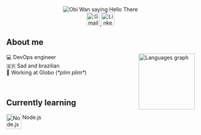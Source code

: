 <!--
**ismalia/ismalia** is a ✨ _special_ ✨ repository because its `README.md` (this file) appears on your GitHub profile.
-->

<div align="center">
  <img
    src="https://media1.giphy.com/media/v1.Y2lkPTc5MGI3NjExY2Fmb2Nnb2R0dGdscG9pa2d2em1vYjZqMXNiazVhYnAybWhzamthayZlcD12MV9pbnRlcm5hbF9naWZfYnlfaWQmY3Q9Zw/xTiIzJSKB4l7xTouE8/giphy.webp"
    alt="Obi Wan saying Hello There" />
  <br>
  <a href="mailto:ismaliadulce@gmail.com">
    <img
      src="https://img.shields.io/static/v1?message=Mail&logo=gmail&label=&color=D14836&logoColor=white&labelColor=&style=for-the-badge"
      height="35" alt="Gmail logo" />
  </a>
  <a href="https://www.linkedin.com/in/ismalia-santiago/">
    <img
      src="https://img.shields.io/static/v1?message=LinkedIn&logo=linkedin&label=&color=0077B5&logoColor=white&labelColor=&style=for-the-badge"
      height="35" alt="LinkedIn logo" />
  </a>
</div>

<h2 align="left">About me</h2>

<div>
  <img
    src="https://github-readme-stats.vercel.app/api/top-langs?username=ismalia&locale=en&hide_title=false&layout=compact&card_width=320&langs_count=5&theme=dracula&hide_border=false&order=2"
    height="150" align="right" alt="Languages graph" />
  <p align="left">
    💻 DevOps engineer<br>
    🇧🇷 Sad and brazilian<br>
    💼 Working at Globo (<em>*plim plim*</em>)
  </p>
</div>

<br>

<h2 align="left">Currently learning</h2>
<img
  src="https://skillicons.dev/icons?i=nodejs"
  height="40" align="left" alt="Node.js">
    Node.js
</img>
